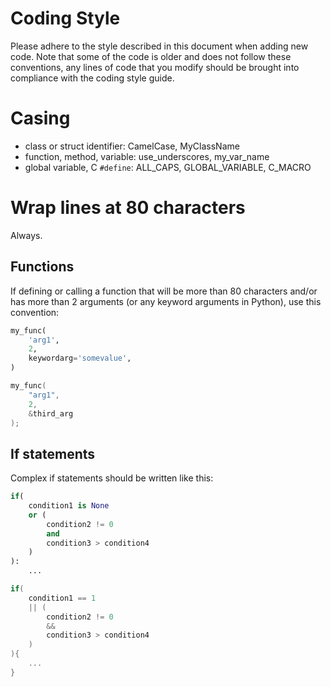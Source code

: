 # Coding Style
Please adhere to the style described in this document when adding new code.
Note that some of the code is older and does not follow these conventions,
any lines of code that you modify should be brought into compliance with
the coding style guide.

# Casing
- class or struct identifier: CamelCase, MyClassName
- function, method, variable: use\_underscores, my\_var\_name
- global variable, C `#define`: ALL\_CAPS, GLOBAL\_VARIABLE, C\_MACRO

# Wrap lines at 80 characters
Always.

## Functions
If defining or calling a function that will be more than 80 characters and/or
has more than 2 arguments (or any keyword arguments in Python), use this
convention:
```python
my_func(
    'arg1',
    2,
    keywordarg='somevalue',
)
```
```c
my_func(
    "arg1",
    2,
    &third_arg
);
```

## If statements
Complex if statements should be written like this:
```python
if(
    condition1 is None
    or (
        condition2 != 0
        and
        condition3 > condition4
    )
):
    ...
```
```c
if(
    condition1 == 1
    || (
        condition2 != 0
        &&
        condition3 > condition4
    )
){
    ...
}
```
